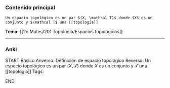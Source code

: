 ### Contenido principal

```ad-Formal
Un espacio topológico es un par $(X, \mathcal T)$ donde $X$ es un conjunto y $\mathcal T$ una [[topología]]
```

**Tema:** [[2o Mates/201 Topología/Espacios topológicos]]

---
### Anki

START
Básico
Anverso: Definición de espacio topológico
Reverso: Un espacio topológico es un par $(X, \mathcal T)$ donde $X$ es un conjunto y $\mathcal T$ una [[topología]]
Tags: 
<!--ID: 1727083427885-->
END